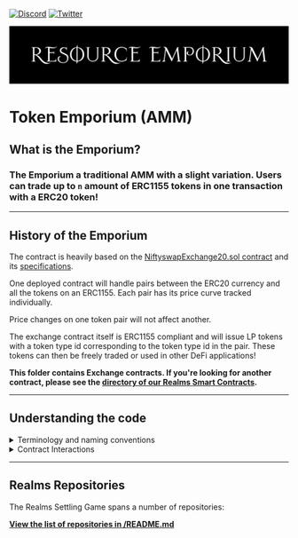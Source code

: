 [![Discord](https://badgen.net/badge/icon/discord?icon=discord&label)](https://discord.gg/uQnjZhZPfu)
[![Twitter](https://badgen.net/badge/icon/twitter?icon=twitter&label)](https://twitter.com/LootRealms)

![This is an image](/static/Resource_Emporium.png)

# Token Emporium (AMM)

## What is the Emporium?

### The Emporium a traditional AMM with a slight variation. Users can trade up to `n` amount of ERC1155 tokens in one transaction with a ERC20 token!

<hr>

## History of the Emporium

The contract is heavily based on the [NiftyswapExchange20.sol contract](https://github.com/0xsequence/niftyswap/blob/master/src/contracts/exchange/NiftyswapExchange20.sol) and its [specifications](https://github.com/0xsequence/niftyswap/blob/master/SPECIFICATIONS.md). 

One deployed contract will handle pairs between the ERC20 currency and all the tokens on an ERC1155.
Each pair has its price curve tracked individually.

Price changes on one token pair will not affect another.

The exchange contract itself is ERC1155 compliant and will issue LP tokens with a token type id corresponding to the token type id in the pair.
These tokens can then be freely traded or used in other DeFi applications!

**This folder contains Exchange contracts. If you're looking for another contract, please see the [directory of our Realms Smart Contracts](https://github.com/BibliothecaForAdventurers/realms-contracts).**

<hr>

## Understanding the code
<details><summary> Terminology and naming conventions</summary>

---
The ERC20 token is defined as the *currency*.

The ERC1155 token is defined as the *token*.

Some variables have a trailing underscore `_` to prevent collisions.

*Pair* is used to describe a price curve between the currency and a single token type on the token contract.

Functions named with `_loop` are used for recursive processing of lists of items.
</details>

<details><summary> Contract Interactions</summary>

---

The contract can be broken into a number of sections:

* Initialisation
* Liquidity
* Swaps

---

# Initialisation

The exchange is initialised through the proxy pattern for now. You are welcome to just implement a set constructor if you prefer that.

## Setup

Each deployment of the contract will work with pairs between an ERC20 contract and all the tokens on an ERC1155 contract. This means one contract can manage multiple exchange pairs. 

The constructor takes the address for the ERC20 and ERC1155 token contracts, and the liquidity provider fee.

The liquidity provider fee is provided in the thousandths. e.g. A value of 15 would equate to a 1.5% fee on trades.

```
@external
func initializer{syscall_ptr : felt*, pedersen_ptr : HashBuiltin*, range_check_ptr}(
    currency_address_ : felt,
    token_address_ : felt,
    lp_fee_thousands_ : Uint256,
    royalty_fee_thousands_ : Uint256,
    royalty_fee_address_ : felt,
    proxy_admin : felt,
):
    currency_address.write(currency_address_) # ERC20 address of currency token
    token_address.write(token_address_) # ERC1155 address of tokens
    lp_fee_thousands.write(lp_fee_thousands_) # LP Fees
    set_royalty_info(royalty_fee_thousands_, royalty_fee_address_) # Currency Royalty
    Proxy_initializer(proxy_admin)
    return ()
end
```

## Initial Liquidity

Use this method to provide the initial liquidity to a pair.

This method is only available for the first time liquidity is added to a pair. If you are creating pairs between multiple tokens on the ERC1155 contract, this method will need to be called for each pair.

When calling this method you provide the currency amount, ERC1155 token type id and the token amount.
This sets the initial price of the pair. We expect any large enough variation in pricing to be corrected via arbitrage.

The exchange issues liquidity pool tokens equivalent to the supplied currency.

```
@external
func initial_liquidity{syscall_ptr : felt*, pedersen_ptr : HashBuiltin*, range_check_ptr}(
    currency_amounts_len : felt,
    currency_amounts : Uint256*,
    token_ids_len : felt,
    token_ids : Uint256*,
    token_amounts_len : felt,
    token_amounts : Uint256*,
):
    alloc_locals

    # Recursive break
    if currency_amounts_len == 0:
        return ()
    end

    assert currency_amounts_len = token_ids_len
    assert currency_amounts_len = token_amounts_len

    let (caller) = get_caller_address()
    let (contract) = get_contract_address()

    let (token_address_) = token_address.read()
    let (currency_address_) = currency_address.read()

    # Only valid for first liquidity add to LP
    let (currency_reserves_ : Uint256) = currency_reserves.read([token_ids])
    with_attr error_message("Only valid for initial liquidity add"):
        assert currency_reserves_ = Uint256(0, 0)
    end

    # Transfer currency and token to exchange
    IERC20.transferFrom(currency_address_, caller, contract, [currency_amounts])
    tempvar syscall_ptr : felt* = syscall_ptr
    IERC1155.safeTransferFrom(token_address_, caller, contract, [token_ids], [token_amounts])

    # Assert otherwise rounding error could end up being significant on second deposit
    let (ok) = uint256_le(Uint256(1000, 0), [currency_amounts])
    with_attr error_message("Must supply larger currency for initial deposit"):
        assert_not_zero(ok)
    end

    # Update currency reserve size for token id before transfer
    currency_reserves.write([token_ids], [currency_amounts])

    # Initial liquidity is currency amount deposited
    lp_reserves.write([token_ids], [currency_amounts])

    # Mint LP tokens
    ERC1155_mint(caller, [token_ids], [currency_amounts])

    # Emit event
    liquidity_added.emit(caller, [currency_amounts], [token_ids], [token_amounts])

    # Recurse
    return initial_liquidity(
        currency_amounts_len - 1,
        currency_amounts + Uint256.SIZE,
        token_ids_len - 1,
        token_ids + Uint256.SIZE,
        token_amounts_len - 1,
        token_amounts + Uint256.SIZE,
    )
end
```

---

## Liquidity

After initialisation, liquidity can be freely added or removed from the pools using the methods below.

Note, fees are recovered during swaps and so there is no reference to fees during liquidity pool interactions.

### Add Liquidity

Use this method to add subsequent liquidity to an existing pair.

This method is called with:

* The maximum amount of currency the caller is willing to spend when adding liquidity
* The token type id they are supplying liquidity for
* The exact amount of tokens the caller will spend when adding liquidity
* A maximum timestamp which the transaction must be accepted by

Liquidity is supplied at the current price point in the `x * y = k` curve.

Due to the fluctuations in price as swaps are made, the caller may not know the exact amount of currency that will be required to supply the liquidity pool until the transaction is accepted. 
The caller instead supplies the maximum amount of currency they are willing to spend. This acts as a measure of slippage.

The exchange issues liquidity pool tokens equivalent to the supplied currency.

### Remove Liquidity

Use this method to redeem tokens supplied to the Liquidity pool, by burning liquidity pool tokens.

This method is called with:

* The minimum amount of currency the caller is willing to receive when removing liquidity
* The token type id they are removing liquidity for
* The minimum amount of tokens the caller is willing to receive when removing liquidity
* The exact amount of liquidity pool tokens to spend
* A maximum timestamp which the transaction must be accepted by

Liquidity is remove at the current price point in the `x * y = k` curve.

Due to the fluctuations in price as swaps are made, the caller may not know the exact amount of currency or tokens that will be received when removing liquidity from the pool until the transaction is accepted.
The caller instead supplies the minimum amount of currency and tokens they are willing to receive. This acts as a measure of slippage.

The exchange burns liquidity pool tokens supplied in the call.

---

## Swaps

Swaps are performed as either buy or sell actions.

When making a swap, the exchange will calculate the price according to the `x * y = k` curve.
Fees are collected against the currency in both buy and sell actions.
Due to this, `k` will steadily increase as a measure to collect rewards for the liquidity providers.
When liquidity is removed from the pools, as `k` has increased, their proportional share in the pool will have increased as well.

### Buy Tokens

Use this method to purchase tokens with currency.

This method is called with:

* The maximum amount of currency the caller is willing to spend when swapping
* The token type id they are swapping
* The exact amount of tokens the caller will receive when swapping
* A maximum timestamp which the transaction must be accepted by

See the above Swap section for information about the pricing curve.

Due to the fluctuations in price as swaps are made, the caller may not know the exact amount of currency that will be required to swap until the transaction is accepted. 
The caller instead supplies the maximum amount of currency they are willing to spend. This acts as a measure of slippage.

### Sell Tokens

Use this method to sell tokens for currency.

This method is called with:

* The minimum amount of currency the caller is willing to receive when swapping
* The token type id they are swapping
* The exact amount of tokens the caller will spend when swapping
* A maximum timestamp which the transaction must be accepted by

See the above Swap section for information about the pricing curve.

Due to the fluctuations in price as swaps are made, the caller may not know the exact amount of currency that will be required to swap until the transaction is accepted. 
The caller instead supplies the minimum amount of currency they are willing to receive. This acts as a measure of slippage.

### Get Buy / Sell Price

The `get_all_buy_price` and `get_all_sell_price` functions are read only functions used to get the current price according to the `x * y = k` curve, and take into consideration the exchange fee.

These methods are separated from the buy and sell methods so that they can be used for price display on frontends.

The liquidity provider fee is stored in the thousandths. e.g. A value of `15` would equate to a 1.5% fee on trades. Thus `1000` is used as a static value in these calculations.

---


## Misc Getters

There are additional getters for the following stored values:

* Currency contract address
* Token contract address
* Currency reserves (for the given token type id)
* LP fee (in thousandths)

The contract does not store a value for the ERC1155 token reserves and instead relies on the `balanceOf` ERC1155 function.

### LP ERC 1155 Compliance

There are additional method to support the ERC1155 compliance of LP tokens provided by this contract.

</details>

---


## Realms Repositories

The Realms Settling Game spans a number of repositories:

**[View the list of repositories in /README.md](/README.md#realms-repositories)**